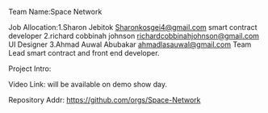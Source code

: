 
Team Name:Space Network

Job Allocation:1.Sharon Jebitok 
Sharonkosgei4@gmail.com smart contract developer
2.richard cobbinah johnson richardcobbinahjohnson@gmail.com UI Designer
3.Ahmad Auwal Abubakar
ahmadlasauwal@gmail.com Team Lead smart contract and front end developer.

Project Intro: 

Video Link: will be available on demo show day.

Repository Addr: https://github.com/orgs/Space-Network
